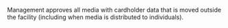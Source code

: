 Management approves all media with cardholder data that is moved outside the facility (including when media is distributed to individuals).

